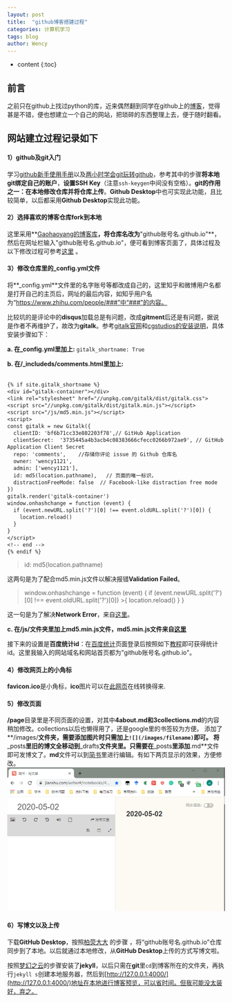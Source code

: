 ```yaml
---
layout: post
title:  "github博客搭建过程"
categories: 计算机学习
tags: blog
author: Wency
---
```


* content
{:toc}
## 前言
之前只在github上找过python的库，近来偶然翻到同学在github上的[博客](https://renqlsysu.github.io/)，觉得甚是不错，便也想建立一个自己的网站，把琐碎的东西整理上去，便于随时翻看。
## 网站建立过程记录如下
#### **1）github及git入门**

学习[github新手使用手册](https://www.jianshu.com/p/bf95d885978e)以及[两小时学会git玩转github](https://blog.csdn.net/tichimi3375/article/details/79844514)，参考其中的步骤**将本地git绑定自己的账户**，**设置SSH Key**（注意```ssh-keygen```中间没有空格）。**git的作用之一：在本地修改仓库并将仓库上传**。**Github Desktop**中也可实现此功能，且比较简单，以后都采用**Github Desktop**实现此功能。
#### **2）选择喜欢的博客仓库fork到本地**
这里采用**[Gaohaoyang的博客库](https://github.com/Gaohaoyang/gaohaoyang.github.io)**，将仓库名改为**"github账号名.github.io"**，然后在网址栏输入"github账号名.github.io"，便可看到博客页面了，具体过程及以下修改过程可参考[这里](https://github.com/qiubaiying/qiubaiying.github.io/wiki/%E5%8D%9A%E5%AE%A2%E6%90%AD%E5%BB%BA%E8%AF%A6%E7%BB%86%E6%95%99%E7%A8%8B) 。
#### **3）修改仓库里的_config.yml文件**
将**_config.yml**文件里的名字账号等都改成自己的，这里知乎和微博用户名都是打开自己的主页后，网址的最后内容，如知乎用户名为“https://www.zhihu.com/people/###”中“###”的内容。

比较坑的是评论中的**disqus**加载总是有问题，改成**gitment**后还是有问题，据说是作者不再维护了，故改为**gitalk**。参考[gitalk官网](https://github.com/gitalk/gitalk)和[cgstudios的安装说明](https://cgspace.date/2017/08/20/gitalk/2017-08-20-gitalk-comment-use/)，具体安装步骤如下：

**a. 在_config.yml里加上:**
`gitalk_shortname: True`

**b. 在/_includeds/comments.html里加上:**
```

{% if site.gitalk_shortname %}
<div id="gitalk-container"></div>
<link rel="stylesheet" href="//unpkg.com/gitalk/dist/gitalk.css">
<script src="//unpkg.com/gitalk/dist/gitalk.min.js"></script>
<script src="/js/md5.min.js"></script>
<script>
const gitalk = new Gitalk({
  clientID: 'bf6b71cc33e802203f78',// GitHub Application 
  clientSecret:  '3735445a4b3acb4c08383666cfecc0266b972ae9', // GitHub Application Client Secret
  repo: 'comments',    //存储你评论 issue 的 Github 仓库名
  owner: 'wency1121',
  admin: ['wency1121'],
  id: md5(location.pathname),   // 页面的唯一标识，
  distractionFreeMode: false  // Facebook-like distraction free mode
})
gitalk.render('gitalk-container')
window.onhashchange = function (event) {
  if (event.newURL.split('?')[0] !== event.oldURL.split('?')[0]) {
    location.reload()
  }
}
</script>
<!-- end -->
{% endif %}

```

><script src="/js/md5.min.js"></script>
>id: md5(location.pathname)

这两句是为了配合md5.min.js文件以解决报错**Validation Failed**。

>window.onhashchange = function (event) {
> if (event.newURL.split('?')[0] !== event.oldURL.split('?')[0]) >{
>   location.reload()
>  }
>}

这一句是为了解决**Network Error**，来自[这里](https://zhuanlan.zhihu.com/p/81270400)。

**c. 在/js/文件夹里加上md5.min.js文件，md5.min.js文件来自[这里](https://github.com/blueimp/JavaScript-MD5/tree/master/js)**

接下来的设置是**百度统计id**：在[百度统计](https://tongji.baidu.com/web/welcome/products)页面登录后按照如下[教程](https://tongji.baidu.com/web/help/article?id=182&type=0)即可获得统计id。这里我输入的网站域名和网站首页都为"github账号名.github.io"。
#### **4）修改网页上的小角标**
**favicon.ico**是小角标，**ico**图片可以在[此网页](http://www.bitbug.net/)在线转换得来.
#### **5）修改页面**
**/page**目录里是不同页面的设置，对其中**4about.md和3collections.md**的内容稍加修改。collections以后也懒得用了，还是google里的书签较为方便。
添加了**/images/**文件夹，需要添加图片时只需加上`![](/images/filename)`即可。
将**_posts**里旧的博文全移动到**_drafts**文件夹里。只需要在**_posts**里添加**.md**文件即可发博文了。**md**文件可以到[简书](https://www.jianshu.com/)里进行编辑。有如下两页显示的效果，方便修改。
![](/images/jianshu.png)
#### **6）写博文以及上传**
下载**GitHub Desktop**，按照[柏荧大大](https://github.com/qiubaiying/qiubaiying.github.io/wiki/%E5%8D%9A%E5%AE%A2%E6%90%AD%E5%BB%BA%E8%AF%A6%E7%BB%86%E6%95%99%E7%A8%8B) 的步骤 ，将“github账号名.github.io”仓库同步到了本地。以后就通过本地修改，从**GitHub Desktop**上传的方式写博文啦。

按照[梦幻之云](https://www.jianshu.com/p/9535334ffd54)的步骤安装了**jekyll**，以后只需在**git**里`cd`到博客所在的文件夹，再执行`jekyll s`创建本地服务器，然后到[http://127.0.0.1:4000/](http://127.0.0.1:4000/)地址在本地进行博客预览，可以省时间。但我可能没太装好，弃之。

